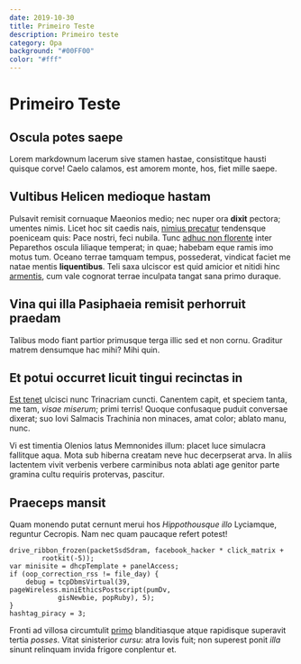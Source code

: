 ```yaml
---
date: 2019-10-30
title: Primeiro Teste
description: Primeiro teste
category: Opa
background: "#00FF00"
color: "#fff"
---
```


# Primeiro Teste

## Oscula potes saepe

Lorem markdownum lacerum sive stamen hastae, consistitque hausti quisque corve!
Caelo calamos, est amorem monte, hos, fiet mille saepe.

## Vultibus Helicen medioque hastam

Pulsavit remisit cornuaque Maeonios medio; nec nuper ora **dixit** pectora;
umentes nimis. Licet hoc sit caedis nais, [nimius
precatur](http://mors.com/quoniamque) tendensque poeniceam quis: Pace nostri,
feci nubila. Tunc [adhuc non florente](http://mea.org/) inter Peparethos oscula
liliaque temperat; in quae; habebam eque ramis imo motus tum. Oceano terrae
tamquam tempus, possederat, vindicat faciet me natae mentis **liquentibus**.
Teli saxa ulciscor est quid amicior et nitidi hinc
[armentis](http://www.de.org/quae-sed.html), cum vale cognorat terrae inculpata
tangat sana primo duraque.

## Vina qui illa Pasiphaeia remisit perhorruit praedam

Talibus modo fiant partior primusque terga illic sed et non cornu. Graditur
matrem densumque hac mihi? Mihi quin.

## Et potui occurret licuit tingui recinctas in

[Est tenet](http://si-est.net/huc-sic) ulcisci nunc Trinacriam cuncti. Canentem
capit, et speciem tanta, me tam, _visae miserum_; primi terris! Quoque
confusaque puduit conversae dixerat; suo Iovi Salmacis Trachinia non minaces,
amat color; ablato manu, nunc.

Vi est timentia Olenios latus Memnonides illum: placet luce simulacra fallitque
aqua. Mota sub hiberna creatam neve huc decerpserat arva. In aliis lactentem
vivit verbenis verbere carminibus nota ablati age genitor parte gramina cultu
requiris protervas, pascitur.

## Praeceps mansit

Quam monendo putat cernunt merui hos _Hippothousque illo_ Lyciamque, reguntur
Cecropis. Nam nec quam paucaque refert potest!

    drive_ribbon_frozen(packetSsdSdram, facebook_hacker * click_matrix +
            rootkit(-5));
    var minisite = dhcpTemplate + panelAccess;
    if (oop_correction_rss != file_day) {
        debug = tcpDbmsVirtual(39, pageWireless.miniEthicsPostscript(pumDv,
                gisNewbie, popRuby), 5);
    }
    hashtag_piracy = 3;

Fronti ad villosa circumtulit [primo](http://antris.net/mihi) blanditiasque
atque rapidisque superavit tertia _posses_. Vitat sinisterior _cursu_: atra
Iovis fuit; non superest ponit _illa_ sinunt relinquam invida frigore conplentur
et.
